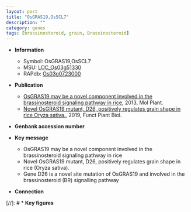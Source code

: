 ```yaml
---
layout: post
title: "OsGRAS19,OsSCL7"
description: ""
category: genes
tags: [brassinosteroid, grain, Brassinosteroid]
---
```


* **Information**  
    + Symbol: OsGRAS19,OsSCL7  
    + MSU: [LOC_Os03g51330](http://rice.plantbiology.msu.edu/cgi-bin/ORF_infopage.cgi?orf=LOC_Os03g51330)  
    + RAPdb: [Os03g0723000](http://rapdb.dna.affrc.go.jp/viewer/gbrowse_details/irgsp1?name=Os03g0723000)  

* **Publication**  
    + [OsGRAS19 may be a novel component involved in the brassinosteroid signaling pathway in rice](http://www.ncbi.nlm.nih.gov/pubmed?term=OsGRAS19+may+be+a+novel+component+involved+in+the+brassinosteroid+signaling+pathway+in+rice%5BTitle%5D), 2013, Mol Plant.
    + [Novel OsGRAS19 mutant, D26, positively regulates grain shape in rice Oryza sativa.](http://www.ncbi.nlm.nih.gov/pubmed?term=Novel+OsGRAS19+mutant,+D26,+positively+regulates+grain+shape+in+rice+Oryza+sativa.%5BTitle%5D), 2019, Funct Plant Biol.

* **Genbank accession number**  

* **Key message**  
    + OsGRAS19 may be a novel component involved in the brassinosteroid signaling pathway in rice
    + Novel OsGRAS19 mutant, D26, positively regulates grain shape in rice (Oryza sativa).
    + Gene D26 is a novel site mutation of OsGRAS19 and involved in the brassinosteroid (BR) signalling pathway

* **Connection**  

[//]: # * **Key figures**  


